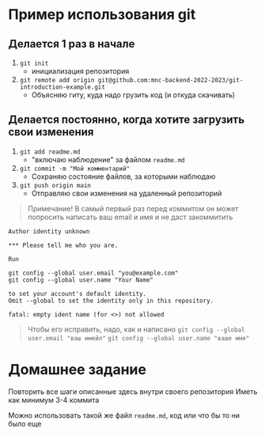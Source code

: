 # Пример использования git

## Делается 1 раз в начале
1. `git init`
   - инициализация репозитория
1. `git remote add origin git@github.com:mnc-backend-2022-2023/git-introduction-example.git`
   - Объясняю гиту, куда надо грузить код (и откуда скачивать)

## Делается постоянно, когда хотите загрузить свои изменения

1. `git add readme.md` 
   - "включаю наблюдение" за файлом `readme.md`
1. `git commit -m "Мой комментарий"`
   - Сохраняю состояние файлов, за которыми наблюдаю
1. `git push origin main`
   - Отправляю свои изменения на удаленный репозиторий

> Примечание!
> В самый первый раз перед коммитом он может попросить написать
> ваш email и имя и не даст закоммитить

```text
Author identity unknown

*** Please tell me who you are.

Run

git config --global user.email "you@example.com"
git config --global user.name "Your Name"

to set your account's default identity.
Omit --global to set the identity only in this repository.

fatal: empty ident name (for <>) not allowed
```

> Чтобы его исправить, надо, как и написано
> `git config --global user.email "ваш имейл"`
> `git config --global user.name "ваше имя"`

# Домашнее задание

Повторить все шаги описанные здесь внутри своего репозитория
Иметь как минимум 3-4 коммита

Можно использовать такой же файл `readme.md`, код или что бы то ни было еще 